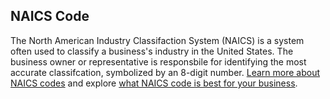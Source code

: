 ## NAICS Code

The North American Industry Classifaction System (NAICS) is a system often used to classify a business's industry in the United States. The business owner or representative is responsbile for identifying the most accurate classifcation, symbolized by an 8-digit number. [Learn more about NAICS codes](https://www.census.gov/programs-surveys/economic-census/guidance/understanding-naics.html) and explore [what NAICS code is best for your business](https://www.naics.com/search/).
